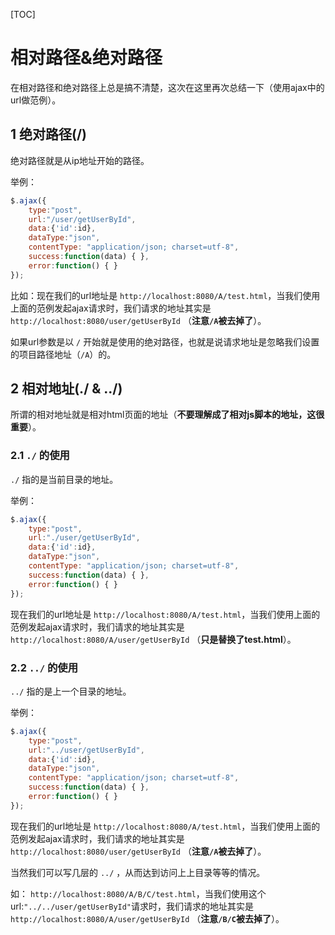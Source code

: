 [TOC]

# 相对路径&绝对路径

在相对路径和绝对路径上总是搞不清楚，这次在这里再次总结一下（使用ajax中的url做范例）。

## 1 绝对路径(/)

绝对路径就是从ip地址开始的路径。

举例：

```javascript
$.ajax({
    type:"post",
    url:"/user/getUserById",
    data:{'id':id},
    dataType:"json",
    contentType: "application/json; charset=utf-8",
    success:function(data) { },
    error:function() { }
});

```

比如：现在我们的url地址是 `http://localhost:8080/A/test.html`，当我们使用上面的范例发起ajax请求时，我们请求的地址其实是`http://localhost:8080/user/getUserById` （**注意`/A`被去掉了**）。

如果url参数是以 `/` 开始就是使用的绝对路径，也就是说请求地址是忽略我们设置的项目路径地址（`/A`）的。

## 2 相对地址(./ & ../)

所谓的相对地址就是相对html页面的地址（**不要理解成了相对js脚本的地址，这很重要**）。

### 2.1 `./` 的使用

`./` 指的是当前目录的地址。

举例：

```javascript
$.ajax({
    type:"post",
    url:"./user/getUserById",
    data:{'id':id},
    dataType:"json",
    contentType: "application/json; charset=utf-8",
    success:function(data) { },
    error:function() { }
});
```

现在我们的url地址是 `http://localhost:8080/A/test.html`，当我们使用上面的范例发起ajax请求时，我们请求的地址其实是`http://localhost:8080/A/user/getUserById` （**只是替换了test.html**）。

### 2.2 `../` 的使用

`../` 指的是上一个目录的地址。

举例：

```javascript
$.ajax({
    type:"post",
    url:"../user/getUserById",
    data:{'id':id},
    dataType:"json",
    contentType: "application/json; charset=utf-8",
    success:function(data) { },
    error:function() { }
});
```

现在我们的url地址是 `http://localhost:8080/A/test.html`，当我们使用上面的范例发起ajax请求时，我们请求的地址其实是`http://localhost:8080/user/getUserById` （**注意`/A`被去掉了**）。

当然我们可以写几层的 `../` ，从而达到访问上上目录等等的情况。

如： `http://localhost:8080/A/B/C/test.html`，当我们使用这个url:`"../../user/getUserById"`请求时，我们请求的地址其实是`http://localhost:8080/A/user/getUserById` （**注意`/B/C`被去掉了**）。





